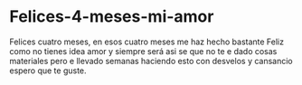 # Felices-4-meses-mi-amor
Felices cuatro meses, en esos cuatro meses me haz hecho bastante Feliz como no tienes idea amor y siempre será asi se que no te e dado cosas materiales pero e llevado semanas haciendo esto con desvelos y cansancio espero que te guste.
